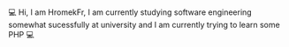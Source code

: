 💻 Hi, I am HromekFr, I am currently studying software engineering somewhat sucessfully at university and I am currently trying to learn some PHP 💻

